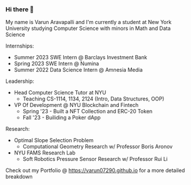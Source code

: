 ### Hi there 👋

My name is Varun Aravapalli and I'm currently a student at New York University studying Computer Science with minors in Math and Data Science

Internships:
- Summer 2023 SWE Intern @ Barclays Investment Bank
- Spring 2023 SWE Intern @ Numina
- Summer 2022 Data Science Intern @ Amnesia Media

Leadership:
- Head Computer Science Tutor at NYU
    - Teaching CS-1114, 1134, 2124 (Intro, Data Structures, OOP)
- VP Of Development @ NYU Blockchain and Fintech
    - Spring '23 - Built a NFT Collection and ERC-20 Token
    - Fall '23 - Builiding a Poker dApp
 
Research:
- Optimal Slope Selection Problem
    - Computational Geometry Research w/ Professor Boris Aronov
- NYU FAMS Research Lab
    - Soft Robotics Pressure Sensor Research w/ Professor Rui Li
 


Check out my Portfolio @ https://varun07290.github.io for a more detailed breakdown
